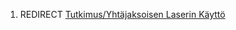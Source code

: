 1.  REDIRECT [Tutkimus/Yhtäjaksoisen Laserin
    Käyttö](Tutkimus/Yhtäjaksoisen_Laserin_Käyttö "wikilink")